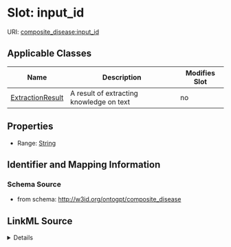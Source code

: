 

# Slot: input_id

URI: [composite_disease:input_id](http://w3id.org/ontogpt/composite_disease/input_id)



<!-- no inheritance hierarchy -->





## Applicable Classes

| Name | Description | Modifies Slot |
| --- | --- | --- |
| [ExtractionResult](ExtractionResult.md) | A result of extracting knowledge on text |  no  |







## Properties

* Range: [String](String.md)





## Identifier and Mapping Information







### Schema Source


* from schema: http://w3id.org/ontogpt/composite_disease




## LinkML Source

<details>
```yaml
name: input_id
from_schema: http://w3id.org/ontogpt/composite_disease
rank: 1000
alias: input_id
owner: ExtractionResult
domain_of:
- ExtractionResult
range: string

```
</details>